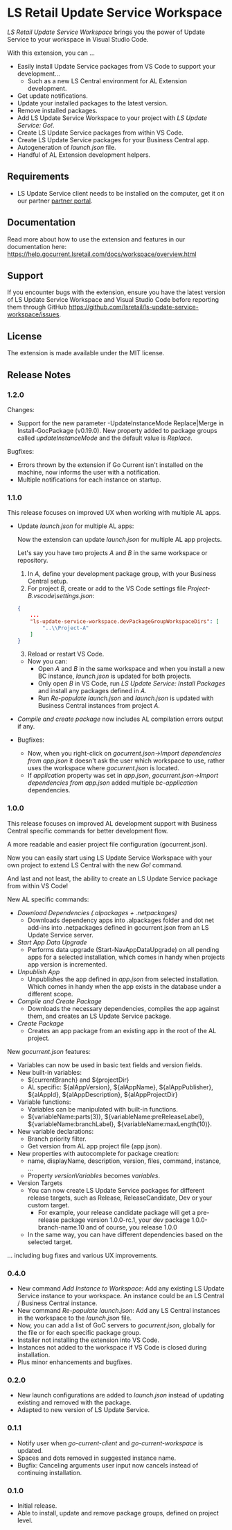 # LS Retail Update Service Workspace

*LS Retail Update Service Workspace* brings you the power of Update Service to your workspace in Visual Studio Code.

With this extension, you can ...

* Easily install Update Service packages from VS Code to support your development...
    * Such as a new LS Central environment for AL Extension development.
* Get update notifications.
* Update your installed packages to the latest version.
* Remove installed packages.
* Add LS Update Service Workspace to your project with *LS Update Service: Go!*.
* Create LS Update Service packages from within VS Code.
* Create LS Update Service packages for your Business Central app.
* Autogeneration of *launch.json* file.
* Handful of AL Extension development helpers.

## Requirements

* LS Update Service client needs to be installed on the computer, get it on our partner [partner portal](https://portal.lsretail.com/Products/LS-Central-LS-Nav/Downloads/Go-Current).

## Documentation

Read more about how to use the extension and features in our documentation here: https://help.gocurrent.lsretail.com/docs/workspace/overview.html

## Support
If you encounter bugs with the extension, ensure you have the latest version of LS Update Service Workspace and Visual Studio Code before reporting them through GitHub https://github.com/lsretail/ls-update-service-workspace/issues.

## License
The extension is made available under the MIT license.

## Release Notes


### 1.2.0
Changes:
* Support for the new parameter -UpdateInstanceMode Replace|Merge in Install-GocPackage (v0.19.0). New property added to package groups called *updateInstanceMode* and the default value is *Replace*.

Bugfixes:
* Errors thrown by the extension if Go Current isn't installed on the machine, now informs the user with a notification.
* Multiple notifications for each instance on startup.

### 1.1.0
This release focuses on improved UX when working with multiple AL apps.

* Update *launch.json* for multiple AL apps:

    Now the extension can update *launch.json* for multiple AL app projects.

    Let's say you have two projects *A* and *B* in the same workspace or repository.
    1. In *A*, define your development package group, with your Business Central setup.
    2. For project *B*, create or add to the VS Code settings file *Project-B\.vscode\settings.json*:
    ```json
    {
        ...
        "ls-update-service-workspace.devPackageGroupWorkspaceDirs": [
            "..\\Project-A"
        ]
    }
    ```
    3. Reload or restart VS Code.
    * Now you can:
        * Open *A* and *B* in the same workspace and when you install a new BC instance, *launch.json* is updated for both projects.
        * Only open *B* in VS Code, run *LS Update Service: Install Packages* and install any packages defined in *A*.
        * Run *Re-populate launch.json* and *launch.json* is updated with Business Central instances from project *A*.

* *Compile and create package* now includes AL compilation errors output if any.
* Bugfixes:
    * Now, when you right-click on *gocurrent.json->Import dependencies from app.json* it doesn't ask the user which workspace to use, rather uses the workspace where *gocurrent.json* is located.
    * If *application* property was set in *app.json*, *gocurrent.json->Import dependencies from app.json* added multiple *bc-application* dependencies.

### 1.0.0
This release focuses on improved AL development support with Business Central specific commands for better development flow.

A more readable and easier project file configuration (gocurrent.json).

Now you can easily start using LS Update Service Workspace with your own project to extend LS Central with the new *Go!* command.

And last and not least, the ability to create an LS Update Service package from within VS Code!

New AL specific commands:
* *Download Dependencies (.alpackages + .netpackages)*
    * Downloads dependency apps into .alpackages folder and dot net add-ins into .netpackages defined in gocurrent.json from an LS Update Service server.
* *Start App Data Upgrade*
    * Performs data upgrade (Start-NavAppDataUpgrade) on all pending apps for a selected installation, which comes in handy when projects app version is incremented.
* *Unpublish App*
    * Unpublishes the app defined in *app.json* from selected installation. Which comes in handy when the app exists in the database under a different scope.
* *Compile and Create Package*
    * Downloads the necessary dependencies, compiles the app against them, and creates an LS Update Service package.
* *Create Package*
    * Creates an app package from an existing app in the root of the AL project.

New *gocurrent.json* features:

* Variables can now be used in basic text fields and version fields.
* New built-in variables:
    * ${currentBranch} and ${projectDir}
    * AL specific: ${alAppVersion}, ${alAppName}, ${alAppPublisher}, ${alAppId}, ${alAppDescription}, ${alAppProjectDir}
* Variable functions:
    * Variables can be manipulated with built-in functions.
    * ${variableName:parts(3)}, ${variableName:preReleaseLabel}, ${variableName:branchLabel}, ${variableName:maxLength(10)}.
* New variable declarations:
    * Branch priority filter.
    * Get version from AL app project file (app.json).
* New properties with autocomplete for package creation:
    * name, displayName, description, version, files, command, instance, ...
    * Property *versionVariables* becomes *variables*.
* Version Targets
    * You can now create LS Update Service packages for different release targets, such as Release, ReleaseCandidate, Dev or your custom target.
        * For example, your release candidate package will get a pre-release package version 1.0.0-rc.1, your dev package 1.0.0-branch-name.10 and of course, you release 1.0.0
    * In the same way, you can have different dependencies based on the selected target.

... including bug fixes and various UX improvements.

### 0.4.0

* New command *Add Instance to Workspace*: Add any existing LS Update Service instance to your workspace. An instance could be an LS Central / Business Central instance.
* New command *Re-populate launch.json*: Add any LS Central instances in the workspace to the *launch.json* file.
* Now, you can add a list of GoC servers to *gocurrent.json*, globally for the file or for each specific package group.
* Installer not installing the extension into VS Code.
* Instances not added to the workspace if VS Code is closed during installation.
* Plus minor enhancements and bugfixes.

### 0.2.0

* New launch configurations are added to *launch.json* instead of updating existing and removed with the package.
* Adapted to new version of LS Update Service.

### 0.1.1

* Notify user when *go-current-client* and *go-current-workspace* is updated.
* Spaces and dots removed in suggested instance name.
* Bugfix: Canceling arguments user input now cancels instead of continuing installation.

### 0.1.0

* Initial release.
* Able to install, update and remove package groups, defined on project level.